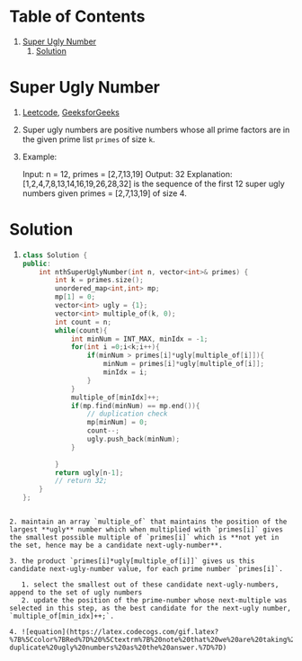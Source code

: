 # Table of Contents

1. [Super Ugly Number](#super-ugly-number)
   1. [Solution](#sol1)





# Super Ugly Number<a name="super-ugly-number"></a>

1. [Leetcode](), [GeeksforGeeks]()

2. Super ugly numbers are positive numbers whose all prime factors are in the given prime list `primes` of size `k`.

3. Example:

   Input: n = 12, primes = [2,7,13,19]
   Output: 32 
   Explanation: [1,2,4,7,8,13,14,16,19,26,28,32] is the sequence of the first 12 
                super ugly numbers given primes = [2,7,13,19] of size 4.



# Solution<a name="sol1"></a>

1. ```cpp
   class Solution {
   public:
       int nthSuperUglyNumber(int n, vector<int>& primes) {
           int k = primes.size();
           unordered_map<int,int> mp;
           mp[1] = 0;
           vector<int> ugly = {1};
           vector<int> multiple_of(k, 0);
           int count = n;
           while(count){
               int minNum = INT_MAX, minIdx = -1;
               for(int i =0;i<k;i++){
                   if(minNum > primes[i]*ugly[multiple_of[i]]){
                       minNum = primes[i]*ugly[multiple_of[i]];
                       minIdx = i;
                   }
               }
               multiple_of[minIdx]++;
               if(mp.find(minNum) == mp.end()){
                   // duplication check
                   mp[minNum] = 0;
                   count--;
                   ugly.push_back(minNum);
               }
               
           }
           return ugly[n-1];
           // return 32;
       }
   };
```
   
2. maintain an array `multiple_of` that maintains the position of the largest **ugly** number which when multiplied with `primes[i]` gives the smallest possible multiple of `primes[i]` which is **not yet in the set, hence may be a candidate next-ugly-number**.

3. the product `primes[i]*ugly[multiple_of[i]]` gives us this candidate next-ugly-number value, for each prime number `primes[i]`.

   1. select the smallest out of these candidate next-ugly-numbers, append to the set of ugly numbers
   2. update the position of the prime-number whose next-multiple was selected in this step, as the best candidate for the next-ugly number, `multiple_of[min_idx]++;`.

4. ![equation](https://latex.codecogs.com/gif.latex?%7B%5Ccolor%7BRed%7D%20%5Ctextrm%7B%20note%20that%20we%20are%20taking%20non-duplicate%20ugly%20numbers%20as%20the%20answer.%7D%7D)



